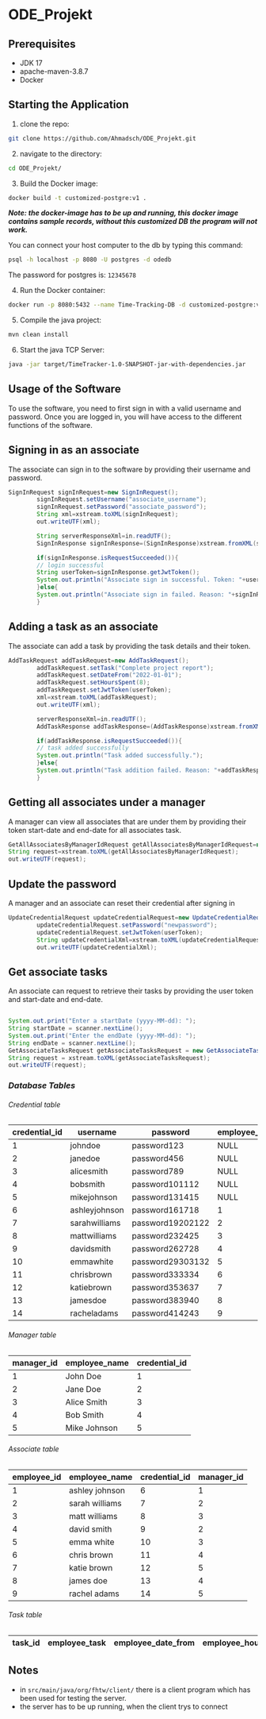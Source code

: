 # ODE_Projekt

## Prerequisites
- JDK 17
- apache-maven-3.8.7
- Docker

## Starting the Application
1. clone the repo:
```sh
git clone https://github.com/Ahmadsch/ODE_Projekt.git
```
2. navigate to the directory:
```sh
cd ODE_Projekt/
```
3. Build the Docker image:
```sh
docker build -t customized-postgre:v1 .
```
**_Note: the docker-image has to be up and running, this docker image contains sample records, without this customized DB the program will not work._**  

You can connect your host computer to the db by typing this command:  
```sh
psql -h localhost -p 8080 -U postgres -d odedb
```
The password for postgres is: `12345678`

4. Run the Docker container:
```sh
docker run -p 8080:5432 --name Time-Tracking-DB -d customized-postgre:v1
```
5. Compile the java project:
```sh
mvn clean install
```
6. Start the java TCP Server:
```sh
java -jar target/TimeTracker-1.0-SNAPSHOT-jar-with-dependencies.jar
```

## Usage of the Software

To use the software, you need to first sign in with a valid username and password. Once you are logged in, you will have
access to the different functions of the software.

## Signing in as an associate

The associate can sign in to the software by providing their username and password.

```java
SignInRequest signInRequest=new SignInRequest();
        signInRequest.setUsername("associate_username");
        signInRequest.setPassword("associate_password");
        String xml=xstream.toXML(signInRequest);
        out.writeUTF(xml);

        String serverResponseXml=in.readUTF();
        SignInResponse signInResponse=(SignInResponse)xstream.fromXML(serverResponseXml);

        if(signInResponse.isRequestSucceeded()){
        // login successful
        String userToken=signInResponse.getJwtToken();
        System.out.println("Associate sign in successful. Token: "+userToken);
        }else{
        System.out.println("Associate sign in failed. Reason: "+signInResponse.getErrorMessage());
        }
```

## Adding a task as an associate

The associate can add a task by providing the task details and their token.

```java
AddTaskRequest addTaskRequest=new AddTaskRequest();
        addTaskRequest.setTask("Complete project report");
        addTaskRequest.setDateFrom("2022-01-01");
        addTaskRequest.setHoursSpent(8);
        addTaskRequest.setJwtToken(userToken);
        xml=xstream.toXML(addTaskRequest);
        out.writeUTF(xml);

        serverResponseXml=in.readUTF();
        AddTaskResponse addTaskResponse=(AddTaskResponse)xstream.fromXML(serverResponseXml);

        if(addTaskResponse.isRequestSucceeded()){
        // task added successfully
        System.out.println("Task added successfully.");
        }else{
        System.out.println("Task addition failed. Reason: "+addTaskResponse.getErrorMessage());
        }
```

## Getting all associates under a manager

A manager can view all associates that are under them by providing their token start-date and end-date for all associates task.

```java
GetAllAssociatesByManagerIdRequest getAllAssociatesByManagerIdRequest=new GetAllAssociatesByManagerIdRequest(userToken);
String request=xstream.toXML(getAllAssociatesByManagerIdRequest);
out.writeUTF(request);
```

## Update the password

A manager and an associate can reset their credential after signing in

```java
UpdateCredentialRequest updateCredentialRequest=new UpdateCredentialRequest();
        updateCredentialRequest.setPassword("newpassword");
        updateCredentialRequest.setJwtToken(userToken);
        String updateCredentialXml=xstream.toXML(updateCredentialRequest);
        out.writeUTF(updateCredentialXml);
```

## Get associate tasks 
An associate can request to retrieve their tasks by providing the user token and start-date and end-date.
```java

System.out.print("Enter a startDate (yyyy-MM-dd): ");
String startDate = scanner.nextLine();
System.out.print("Enter the endDate (yyyy-MM-dd): ");
String endDate = scanner.nextLine();
GetAssociateTasksRequest getAssociateTasksRequest = new GetAssociateTasksRequest(startDate, endDate, userToken);
String request = xstream.toXML(getAssociateTasksRequest);
out.writeUTF(request);
```

### **_Database Tables_**

###### _Credential table_

| credential_id | username      | password         | employee_id | manager_id |
|---------------|---------------|------------------|-------------|------------|
| 1             | johndoe       | password123      | NULL        | 1          |
| 2             | janedoe       | password456      | NULL        | 2          |
| 3             | alicesmith    | password789      | NULL        | 3          |
| 4             | bobsmith      | password101112   | NULL        | 4          |
| 5             | mikejohnson   | password131415   | NULL        | 5          |
| 6             | ashleyjohnson | password161718   | 1           | NULL       |
| 7             | sarahwilliams | password19202122 | 2           | NULL       |
| 8             | mattwilliams  | password232425   | 3           | NULL       |
| 9             | davidsmith    | password262728   | 4           | NULL       |
| 10            | emmawhite     | password29303132 | 5           | NULL       |
| 11            | chrisbrown    | password333334   | 6           | NULL       |
| 12            | katiebrown    | password353637   | 7           | NULL       |
| 13            | jamesdoe      | password383940   | 8           | NULL       |
| 14            | racheladams   | password414243   | 9           | NULL       |

###### _Manager table_

| manager_id | employee_name       | credential_id |
|------------|---------------------|---------------|
| 1          | John Doe            | 1             |
| 2          | Jane Doe            | 2             |
| 3          | Alice Smith         | 3             |
| 4          | Bob Smith           | 4             |
| 5          | Mike Johnson        | 5             |

###### _Associate table_

| employee_id | employee_name   | credential_id | manager_id    | 
|-------------|-----------------|---------------|---------------|
| 1           | ashley johnson  | 6             | 1             |
| 2           | sarah williams  | 7             | 2             |
| 3           | matt williams   | 8             | 3             |
| 4           | david smith     | 9             | 2             |
| 5           | emma white      | 10            | 3             |
| 6           | chris brown     | 11            | 4             |
| 7           | katie brown     | 12            | 5             |
| 8           | james doe       | 13            | 4             |
| 9           | rachel adams    | 14            | 5             |

###### _Task table_

| task_id | employee_task              | employee_date_from | employee_hours_spent | employee_id |
|---------|----------------------------|--------------------|----------------------|-------------|


## Notes
- in `src/main/java/org/fhtw/client/` there is a client program which has been used for testing the server.
- the server has to be up running, when the client trys to connect

